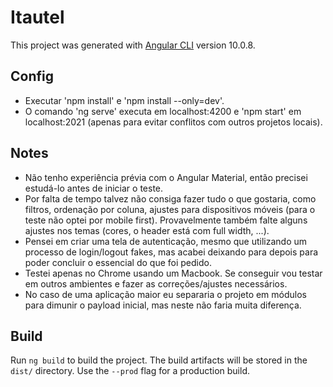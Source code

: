 # Itautel

This project was generated with [Angular CLI](https://github.com/angular/angular-cli) version 10.0.8.

## Config

- Executar 'npm install' e 'npm install --only=dev'.
- O comando 'ng serve' executa em localhost:4200 e 'npm start' em localhost:2021 (apenas para evitar conflitos com outros projetos locais).

## Notes

- Não tenho experiência prévia com o Angular Material, então precisei estudá-lo antes de iniciar o teste.
- Por falta de tempo talvez não consiga fazer tudo o que gostaria, como filtros, ordenação por coluna, ajustes para dispositivos móveis (para o teste não optei por mobile first). Provavelmente também falte alguns ajustes nos temas (cores, o header está com full width, ...).
- Pensei em criar uma tela de autenticação, mesmo que utilizando um processo de login/logout fakes, mas acabei deixando para depois para poder concluir o essencial do que foi pedido.
- Testei apenas no Chrome usando um Macbook. Se conseguir vou testar em outros ambientes e fazer as correções/ajustes necessários.
- No caso de uma aplicação maior eu separaria o projeto em módulos para dimunir o payload inicial, mas neste não faria muita diferença.

## Build

Run `ng build` to build the project. The build artifacts will be stored in the `dist/` directory. Use the `--prod` flag for a production build.
